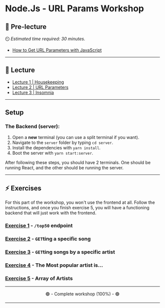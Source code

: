 # Node.Js - URL Params Workshop

## 🦊 Pre-lecture

⏲️ _Estimated time required: 30 minutes._

- [How to Get URL Parameters with JavaScript](https://www.sitepoint.com/get-url-parameters-with-javascript/)

---

## 🦉 Lecture

- [Lecture 1 | Housekeeping](./lecture/lecture-1-housekeeping.md)
- [Lecture 2 | URL Parameters](./lecture/lecture-2-url-params.md)
- [Lecture 3 | Insomnia](./lecture/lecture-3-insomnia.md)

---

## Setup

### The Backend (server):
1. Open a **new** terminal (you can use a split terminal if you want).
2. Navigate to the `server` folder by typing `cd server`.
3. Install the dependencies with `yarn install`.
4. Boot the server with `yarn start:server`.

After following these steps, you should have 2 terminals. One should be running React, and the other should be running the server.

---

## ⚡ Exercises

For this part of the workshop, you won't use the frontend at all. Follow the instructions, and once you finish exercise 5, you will have a functioning backend that will just work with the frontend.

### [Exercise 1](workshop/exercise-1.md) - `/top50` endpoint

### [Exercise 2](workshop/exercise-2.md) - `GET`ting a specific song

### [Exercise 3](workshop/exercise-3.md) - `GET`ting songs by a specific artist

### [Exercise 4](workshop/exercise-4.md) - The Most popular artist is...

### [Exercise 5](workshop/exercise-5.md) - Array of Artists

---

<center>🟢 - Complete workshop (100%) - 🟢</center>

---
